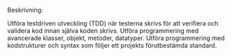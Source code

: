 Beskrivning:

Utföra testdriven utveckling (TDD) när testerna skrivs för att verifiera och validera kod innan själva koden skrivs.
Utföra programmering med avancerade klasser, objekt, metoder, datatyper.
Utföra programmering med kodstrukturer och syntax som följer ett projekts förutbestämda standard.
